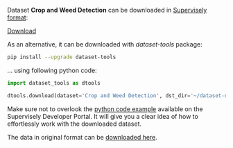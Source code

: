 Dataset **Crop and Weed Detection** can be downloaded in [Supervisely format](https://developer.supervisely.com/api-references/supervisely-annotation-json-format):

 [Download](https://assets.supervisely.com/supervisely-supervisely-assets-public/teams_storage/h/b/27/IVSryAYkSbYGtI8i8A8Nlmv8PWPxUQxbQM5f7ytAEXYKY5f2cKqVYh86BUKEZFt7sIncxkFy00qSP3TJogRSWaYCC5PJojMF913TH6biSRbeCYInyMHA3MsOldGQ.tar)

As an alternative, it can be downloaded with *dataset-tools* package:
``` bash
pip install --upgrade dataset-tools
```

... using following python code:
``` python
import dataset_tools as dtools

dtools.download(dataset='Crop and Weed Detection', dst_dir='~/dataset-ninja/')
```
Make sure not to overlook the [python code example](https://developer.supervisely.com/getting-started/python-sdk-tutorials/iterate-over-a-local-project) available on the Supervisely Developer Portal. It will give you a clear idea of how to effortlessly work with the downloaded dataset.

The data in original format can be [downloaded here](https://www.kaggle.com/datasets/ravirajsinh45/crop-and-weed-detection-data-with-bounding-boxes/download?datasetVersionNumber=1).